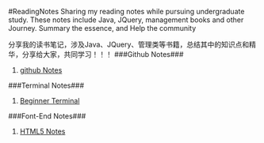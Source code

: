 #ReadingNotes
Sharing my reading notes while pursuing undergraduate study. These notes include Java, JQuery, management books and other Journey.
Summary the essence, and Help the community

分享我的读书笔记，涉及Java、JQuery、管理类等书籍，总结其中的知识点和精华，分享给大家，共同学习！！！
###Github Notes###
1. [github Notes](https://github.com/xipingsg/ReadingNotes/blob/master/Github_Notes.md)

###Terminal Notes###
1. [Beginner Terminal](https://github.com/xipingsg/ReadingNotes/blob/master/Github_Notes.md)

###Font-End Notes###
1. [HTML5 Notes](https://github.com/xipingsg/ReadingNotes/blob/master/HTML5_Notes.md)
